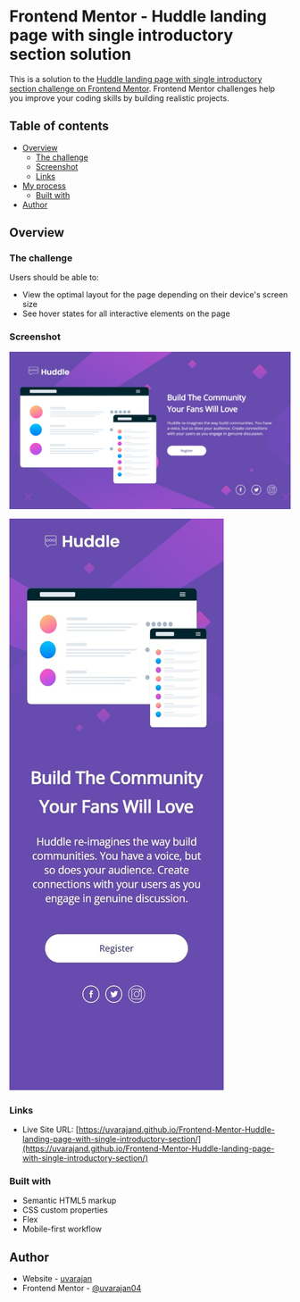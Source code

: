 # Frontend Mentor - Huddle landing page with single introductory section solution

This is a solution to the [Huddle landing page with single introductory section challenge on Frontend Mentor](https://www.frontendmentor.io/challenges/huddle-landing-page-with-a-single-introductory-section-B_2Wvxgi0). Frontend Mentor challenges help you improve your coding skills by building realistic projects. 

## Table of contents

- [Overview](#overview)
  - [The challenge](#the-challenge)
  - [Screenshot](#screenshot)
  - [Links](#links)
- [My process](#my-process)
  - [Built with](#built-with)
- [Author](#author)


## Overview

### The challenge

Users should be able to:

- View the optimal layout for the page depending on their device's screen size
- See hover states for all interactive elements on the page

### Screenshot

![](images/screenshot_desktop.jpeg)

![](images/screenshot_mobile.jpeg)

### Links

- Live Site URL: [https://uvarajand.github.io/Frontend-Mentor-Huddle-landing-page-with-single-introductory-section/](https://uvarajand.github.io/Frontend-Mentor-Huddle-landing-page-with-single-introductory-section/)


### Built with

- Semantic HTML5 markup
- CSS custom properties
- Flex
- Mobile-first workflow



## Author

- Website - [uvarajan ](https://uvarajand.github.io/uvarajan/)
- Frontend Mentor - [@uvarajan04](https://www.frontendmentor.io/profile/UVARAJAND)

